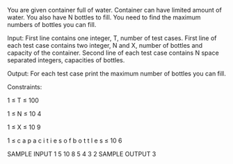 You are given container full of water. Container can have limited amount of water. You also have N bottles to fill. You need to find the maximum numbers of bottles you can fill.

Input:
First line contains one integer, T, number of test cases.
First line of each test case contains two integer, N and X, number of bottles and capacity of the container.
Second line of each test case contains N space separated integers, capacities of bottles.

Output:
For each test case print the maximum number of bottles you can fill.

Constraints:

1
≤
T
≤
100


1
≤
N
≤
10
4


1
≤
X
≤
10
9


1
≤
c
a
p
a
c
i
t
i
e
s
o
f
b
o
t
t
l
e
s
≤
10
6

SAMPLE INPUT 
1
5 10
8 5 4 3 2
SAMPLE OUTPUT 
3